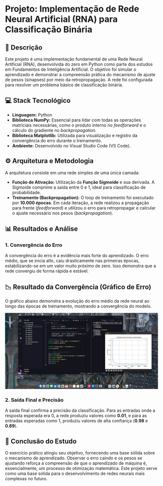 # Projeto: Implementação de Rede Neural Artificial (RNA) para Classificação Binária

## 📝 Descrição
Este projeto é uma implementação fundamental de uma Rede Neural Artificial (RNA), desenvolvida do zero em Python como parte dos estudos em Fundamentos de Inteligência Artificial. O objetivo foi simular o aprendizado e demonstrar a compreensão prática do mecanismo de ajuste de pesos (sinapses) por meio da retropropagação. A rede foi configurada para resolver um problema básico de classificação binária.

## 💻 Stack Tecnológico
* **Linguagem:** Python
* **Biblioteca NumPy:** Essencial para lidar com todas as operações matriciais necessárias, como o produto interno no *feedforward* e o cálculo do gradiente no *backpropagation*.
* **Biblioteca Matplotlib:** Utilizada para visualização e registro da convergência do erro durante o treinamento.
* **Ambiente:** Desenvolvido no Visual Studio Code (VS Code).

## ⚙️ Arquitetura e Metodologia
A arquitetura consiste em uma rede simples de uma única camada:

* **Função de Ativação:** Utilização da **Função Sigmoide** e sua derivada. A Sigmoide comprime a saída entre 0 e 1, ideal para classificação de probabilidade.
* **Treinamento (Backpropagation):** O loop de treinamento foi executado por **10.000 épocas**. Em cada iteração, a rede realizou a propagação para frente (*feedforward*) e utilizou o erro para retropropagar e calcular o ajuste necessário nos pesos (*backpropagation*).

## 📊 Resultados e Análise

### 1. Convergência do Erro
A convergência do erro é a evidência mais forte do aprendizado. O erro médio, que se inicia alto, caiu drasticamente nas primeiras épocas, estabilizando-se em um valor muito próximo de zero. Isso demonstra que a rede convergiu de forma rápida e estável.
## 📉 Resultado da Convergência (Gráfico de Erro)
O gráfico abaixo demonstra a evolução do erro médio da rede neural ao longo das épocas de treinamento, mostrando a convergência do modelo.

![Gráfico de Convergência da RNA](erro_convergencia.png)

### 2. Saída Final e Precisão
A saída final confirma a precisão da classificação. Para as entradas onde a resposta esperada era 0, a rede produziu valores como **0.01**, e para as entradas esperadas como 1, produziu valores de alta confiança (**0.98** e **0.89**).

## 🔑 Conclusão do Estudo
O exercício prático atingiu seu objetivo, fornecendo uma base sólida sobre o mecanismo de aprendizado. Observar o erro caindo e os pesos se ajustando reforça a compreensão de que o aprendizado de máquina é, essencialmente, um processo de otimização matemática. Este projeto serve como uma base sólida para o desenvolvimento de redes neurais mais complexas no futuro.
